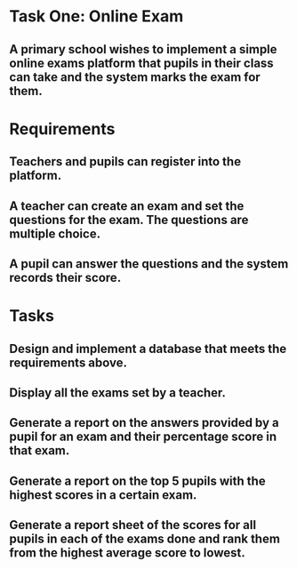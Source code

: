 # Task One: Online Exam

## A primary school wishes to implement a simple online exams platform that pupils in their class can take and the system marks the exam for them.

# Requirements

## Teachers and pupils can register into the platform.

## A teacher can create an exam and set the questions for the exam. The questions are multiple choice.

## A pupil can answer the questions and the system records their score.

# Tasks

## Design and implement a database that meets the requirements above.

## Display all the exams set by a teacher.

## Generate a report on the answers provided by a pupil for an exam and their percentage score in that exam.

## Generate a report on the top 5 pupils with the highest scores in a certain exam.

## Generate a report sheet of the scores for all pupils in each of the exams done and rank them from the highest average score to lowest.
